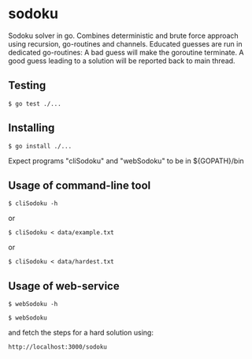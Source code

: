# sodoku
Sodoku solver in go. Combines deterministic and brute force approach using recursion, go-routines and channels.
Educated guesses are run in dedicated go-routines: A bad guess will make the goroutine terminate. A good guess leading to a solution will be reported back to main thread.

## Testing

    $ go test ./...

## Installing

    $ go install ./...
    
Expect programs "cliSodoku" and "webSodoku" to be in ${GOPATH}/bin    
    
## Usage of command-line tool

    $ cliSodoku -h

or

    $ cliSodoku < data/example.txt

or    

    $ cliSodoku < data/hardest.txt

## Usage of web-service

    $ webSodoku -h

    $ webSodoku

and fetch the steps for a hard solution using:    

    http://localhost:3000/sodoku
